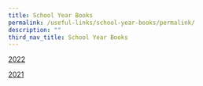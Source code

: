 ```yaml
---
title: School Year Books
permalink: /useful-links/school-year-books/permalink/
description: ""
third_nav_title: School Year Books
---
```

[2022](https://drive.google.com/file/d/1v6sZrhsMBfNUwoX_Kp4oGkAbFZK0TLKG/view?usp=sharing)

[2021](https://drive.google.com/file/d/1ntgZQdU_-hJKLYbJbMe6QJGpuqYiZReP/view?usp=sharing)